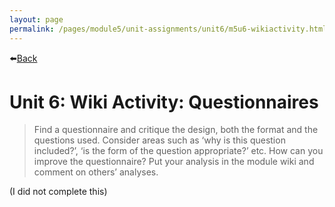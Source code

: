 ```yaml
---
layout: page
permalink: /pages/module5/unit-assignments/unit6/m5u6-wikiactivity.html
---
```


⬅️[Back](/pages/module5/unit-assignments/unit6/m5u6.html)

# Unit 6: Wiki Activity: Questionnaires

> Find a questionnaire and critique the design, both the format and the questions used.
> Consider areas such as ‘why is this question included?’, ‘is the form of the question appropriate?’ etc. How can you improve the questionnaire?
> Put your analysis in the module wiki and comment on others’ analyses.


(I did not complete this)
